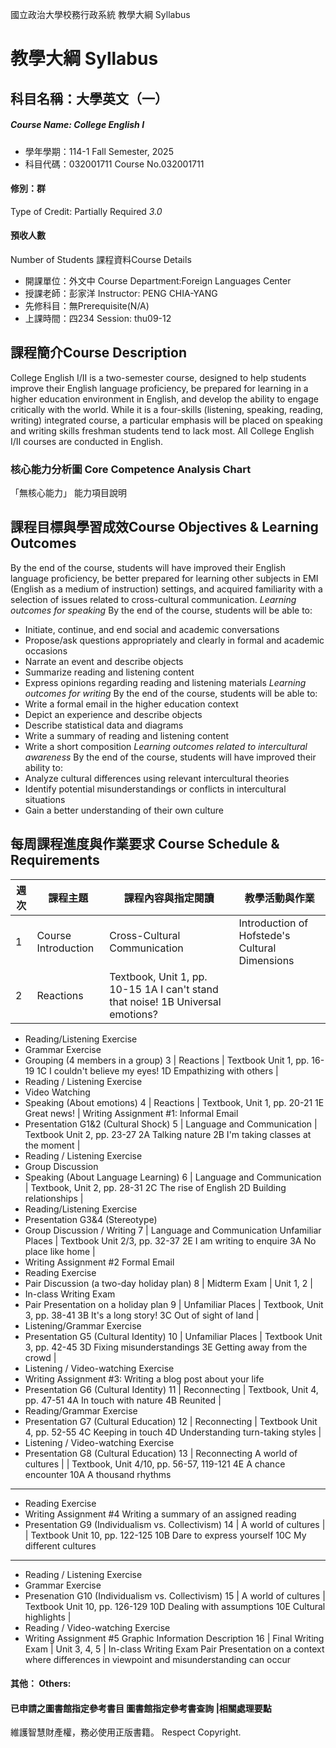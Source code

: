 國立政治大學校務行政系統 教學大綱 Syllabus
# 教學大綱 Syllabus
##  科目名稱：大學英文（一） 
#####  Course Name: College English I
  * 學年學期：114-1 Fall Semester, 2025 
  * 科目代碼：032001711 Course No.032001711
#### 修別：群
Type of Credit: Partially Required 
_3.0_
#### 預收人數
Number of Students
課程資料Course Details
  * 開課單位：外文中 Course Department:Foreign Languages Center 
  * 授課老師：彭家洋 Instructor: PENG CHIA-YANG 
  * 先修科目：無Prerequisite(N/A)
  * 上課時間：四234 Session: thu09-12
##  課程簡介Course Description
College English I/II is a two-semester course, designed to help students improve their English language proficiency, be prepared for learning in a higher education environment in English, and develop the ability to engage critically with the world. While it is a four-skills (listening, speaking, reading, writing) integrated course, a particular emphasis will be placed on speaking and writing skills freshman students tend to lack most. All College English I/II courses are conducted in English.
###  核心能力分析圖 Core Competence Analysis Chart
「無核心能力」 
能力項目說明
##  課程目標與學習成效Course Objectives & Learning Outcomes 
By the end of the course, students will have improved their English language proficiency, be better prepared for learning other subjects in EMI (English as a medium of instruction) settings, and acquired familiarity with a selection of issues related to cross-cultural communication.
_Learning outcomes for speaking_
By the end of the course, students will be able to:
  * Initiate, continue, and end social and academic conversations
  * Propose/ask questions appropriately and clearly in formal and academic occasions
  * Narrate an event and describe objects
  * Summarize reading and listening content
  * Express opinions regarding reading and listening materials
_Learning outcomes for writing_
By the end of the course, students will be able to:
  * Write a formal email in the higher education context
  * Depict an experience and describe objects
  * Describe statistical data and diagrams
  * Write a summary of reading and listening content
  * Write a short composition
_Learning outcomes related to intercultural awareness_
By the end of the course, students will have improved their ability to:
  * Analyze cultural differences using relevant intercultural theories
  * Identify potential misunderstandings or conflicts in intercultural situations
  * Gain a better understanding of their own culture
##  每周課程進度與作業要求 Course Schedule & Requirements
週次 |  課程主題 |  課程內容與指定閱讀 |  教學活動與作業  
---|---|---|---  
1 |  Course Introduction  |  Cross-Cultural Communication |  Introduction of Hofstede's Cultural Dimensions  
2 |  Reactions |  Textbook, Unit 1, pp. 10-15 1A I can't stand that noise! 1B Universal emotions? | 
  * Reading/Listening Exercise
  * Grammar Exercise
  * Grouping (4 members in a group)
3 |  Reactions |  Textbook Unit 1, pp. 16-19 1C I couldn't believe my eyes! 1D Empathizing with others | 
  * Reading / Listening Exercise
  * Video Watching
  * Speaking (About emotions)
4 |  Reactions |  Textbook, Unit 1, pp. 20-21 1E Great news! |  Writing Assignment #1: Informal Email
  * Presentation G1&2 (Cultural Shock)
5 |  Language and Communication |  Textbook Unit 2, pp. 23-27 2A Talking nature 2B I'm taking classes at the moment | 
  * Reading / Listening Exercise
  * Group Discussion
  * Speaking (About Language Learning)
6 |  Language and Communication |  Textbook, Unit 2, pp. 28-31 2C The rise of English 2D Building relationships | 
  * Reading/Listening Exercise
  * Presentation G3&4 (Stereotype)
  * Group Discussion / Writing
7 |  Language and Communication Unfamiliar Places |  Textbook Unit 2/3, pp. 32-37 2E I am writing to enquire 3A No place like home | 
  * Writing Assignment #2 Formal Email
  * Reading Exercise
  * Pair Discussion (a two-day holiday plan)
8 |  Midterm Exam |  Unit 1, 2 | 
  * In-class Writing Exam
  * Pair Presentation on a holiday plan
9 |  Unfamiliar Places |  Textbook, Unit 3, pp. 38-41 3B It's a long story! 3C Out of sight of land | 
  * Listening/Grammar Exercise
  * Presentation G5 (Cultural Identity)
10 |  Unfamiliar Places |  Textbook Unit 3, pp. 42-45 3D Fixing misunderstandings 3E Getting away from the crowd | 
  * Listening / Video-watching Exercise
  * Writing Assignment #3: Writing a blog post about your life
  * Presentation G6 (Cultural Identity)
11 |  Reconnecting |  Textbook, Unit 4, pp. 47-51 4A In touch with nature 4B Reunited | 
  * Reading/Grammar Exercise
  * Presentation G7 (Cultural Education)
12 |  Reconnecting |  Textbook Unit 4, pp. 52-55 4C Keeping in touch 4D Understanding turn-taking styles | 
  * Listening / Video-watching Exercise
  * Presentation G8 (Cultural Education)
13 |  Reconnecting A world of cultures |  |  Textbook, Unit 4/10, pp. 56-57, 119-121 4E A chance encounter 10A A thousand rhythms  
---  
  * Reading Exercise
  * Writing Assignment #4 Writing a summary of an assigned reading
  * Presentation G9 (Individualism vs. Collectivism)
14 |  A world of cultures |  |  Textbook Unit 10, pp. 122-125 10B Dare to express yourself 10C My different cultures  
---  
  * Reading / Listening Exercise
  * Grammar Exercise
  * Presenation G10 (Individualism vs. Collectivism)
15 |  A world of cultures |  Textbook Unit 10, pp. 126-129 10D Dealing with assumptions 10E Cultural highlights | 
  * Reading / Video-watching Exercise
  * Writing Assignment #5 Graphic Information Description
16 |  Final Writing Exam |  Unit 3, 4, 5 |  In-class Writing Exam Pair Presentation on a context where differences in viewpoint and misunderstanding can occur  
####  其他： Others:
####  已申請之圖書館指定參考書目  圖書館指定參考書查詢 |相關處理要點
維護智慧財產權，務必使用正版書籍。 Respect Copyright.
